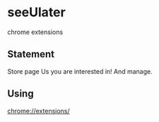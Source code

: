 # seeUlater
chrome extensions

## Statement

Store page Us you are interested in! And manage.

## Using

<chrome://extensions/>

